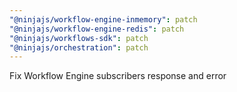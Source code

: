 ```yaml
---
"@ninjajs/workflow-engine-inmemory": patch
"@ninjajs/workflow-engine-redis": patch
"@ninjajs/workflows-sdk": patch
"@ninjajs/orchestration": patch
---
```


Fix Workflow Engine subscribers response and error
